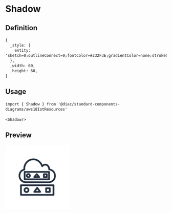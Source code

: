 # Shadow

## Definition

```
{
  _style: { 
    entity: 'sketch=0;outlineConnect=0;fontColor=#232F3E;gradientColor=none;strokeColor=#232F3E;fillColor=#ffffff;dashed=0;verticalLabelPosition=bottom;verticalAlign=top;align=center;html=1;fontSize=12;fontStyle=0;aspect=fixed;shape=mxgraph.aws4.resourceIcon;resIcon=mxgraph.aws4.shadow;',
  },
  _width: 60,
  _height: 60,
}
```

## Usage

```
import { Shadow } from '@diac/standard-components-diagrams/aws18IotResources'

<Shadow/>
```

## Preview

<img src="./shadow.png" width="200"/>
